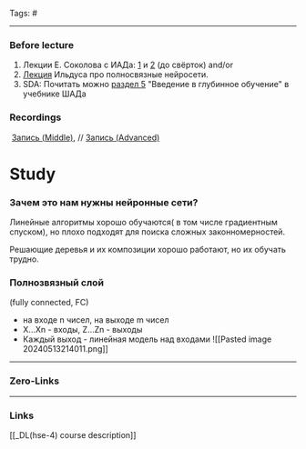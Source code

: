 Tags: #
____
### Before lecture
1. Лекции Е. Соколова с ИАДа: [1](https://youtu.be/-VH7bIoxYp8?t=160) и [2](https://www.youtube.com/watch?v=g552oCpg-NE) (до свёрток) 
   and/or
2. [Лекция](https://www.youtube.com/watch?v=DXZK3rpDp4U&list=PLEwK9wdS5g0q1A2aQI83jeaRPwhBZhprY&index=1&t=1s) Ильдуса про полносвязные нейросети.
3. SDA: Почитать можно [раздел 5](https://academy.yandex.ru/handbook/ml/article/nejronnye-seti) "Введение в глубинное обучение" в учебнике ШАДа
### Recordings
 [Запись (Middle)](https://www.youtube.com/watch?v=Dthv3qAb56E), // [Запись (Advanced)](https://www.youtube.com/watch?v=PQMsF3WAot0)

# Study

### Зачем это нам нужны нейронные сети?
Линейные алгоритмы хорошо обучаются( в том числе градиентным спуском), но плохо подходят для поиска сложных законномерностей.

Решающие деревья и их композиции хорошо работают, но их обучать трудно.

### Полнозвязный слой
(fully connected, FC)
- на входе n чисел, на выходе m чисел
- X...Xn - входы, Z...Zn - выходы
- Каждый выход - линейная модель над входами
  ![[Pasted image 20240513214011.png]]



____
### Zero-Links

____
### Links
[[_DL(hse-4) course description]]